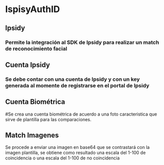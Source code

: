 # IspisyAuthID

## Ipsidy
### Permite la integración al SDK de Ipsidy para realizar un match de reconocimiento facial

## Cuenta Ipsidy

### Se debe contar con una cuenta de Ipsidy y con un key generada al momente de registrarse en el portal de Ipsidy

## Cuenta Biométrica

#Se crea una cuenta biométrica de acuerdo a una foto caracteristica que sirve de plantilla para las comparaciones.

## Match Imagenes

Se procede a enviar una imagen en base64 que se contrastará con la imagen plantilla, se obtiene como resultado una escala del 1-100 de coincidencia o una escala del 1-100 de no coincidencia
